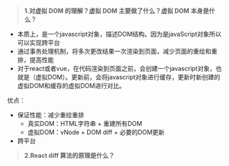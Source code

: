 > **1.对虚拟 DOM 的理解？虚拟 DOM 主要做了什么？虚拟 DOM 本身是什么？**
- 本质上，是一个javascript对象，描述DOM结构。因为是javaScript对象所以可以实现跨平台
- 通过事务处理机制，将多次更改结果一次渲染到页面，减少页面的重绘和重排，提高性能
- 对于react或者vue，在代码渲染到页面之前，会创建一个javascript对象，也就是（虚拟DOM）。更新前，会将javascript对象进行缓存，更新时新创建的虚拟DOM和缓存的虚拟DOM进行对比。



优点：
- 保证性能：减少重绘重排
   - 真实DOM：HTML字符串 + 重建所有DOM
   - 虚拟DOM：vNode + DOM diff + 必要的DOM更新 
- 跨平台

> **2.React diff 算法的原理是什么？**

